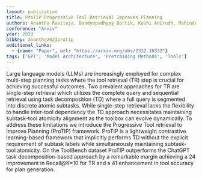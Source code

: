 ```yaml
---
layout: publication
title: ProTIP Progressive Tool Retrieval Improves Planning
authors: Anantha Raviteja, Bandyopadhyay Bortik, Kashi Anirudh, Mahinder Sayantan, Hill Andrew W, Chappidi Srinivas
conference: "Arxiv"
year: 2023
bibkey: anantha2023protip
additional_links:
  - {name: "Paper", url: "https://arxiv.org/abs/2312.10332"}
tags: ['GPT', 'Model Architecture', 'Pretraining Methods', 'Tools']
---
```

Large language models (LLMs) are increasingly employed for complex multi-step planning tasks where the tool retrieval (TR) step is crucial for achieving successful outcomes. Two prevalent approaches for TR are single-step retrieval which utilizes the complete query and sequential retrieval using task decomposition (TD) where a full query is segmented into discrete atomic subtasks. While single-step retrieval lacks the flexibility to handle inter-tool dependency the TD approach necessitates maintaining subtask-tool atomicity alignment as the toolbox can evolve dynamically. To address these limitations we introduce the Progressive Tool retrieval to Improve Planning (ProTIP) framework. ProTIP is a lightweight contrastive learning-based framework that implicitly performs TD without the explicit requirement of subtask labels while simultaneously maintaining subtask-tool atomicity. On the ToolBench dataset ProTIP outperforms the ChatGPT task decomposition-based approach by a remarkable margin achieving a 24 improvement in Recall@K=10 for TR and a 41 enhancement in tool accuracy for plan generation.
